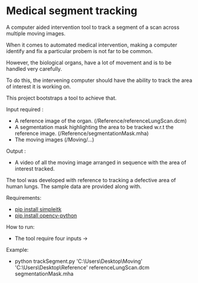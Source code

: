 # Medical segment tracking

A computer aided intervention tool to track a segment of a scan across multiple moving images.

When it comes to automated medical intervention, making a computer identify and fix a particular probem is not far to be common.

However, the biological organs, have a lot of movement and is to be handled very carefully.

To do this, the intervening computer should have the ability to track the area of interest it is working on.

This project bootstraps a tool to achieve that.

Input required :
- A reference image of the organ. (/Reference/referenceLungScan.dcm)
- A segmentation mask highlighting the area to be tracked w.r.t the reference image. (/Reference/segmentationMask.mha)
- The moving images (/Moving/...)

Output :
- A video of all the moving image arranged in sequence with the area of interest tracked.

The tool was developed with reference to tracking a defective area of human lungs.
The sample data are provided along with. 

Requirements:
- [pip install simpleitk](https://pypi.org/project/SimpleITK/)
- [pip install opencv-python](https://pypi.org/project/opencv-python/)

How to run:
- The tool require four inputs -> <PathToMovingFolder> <PathToReferenceFolder> <referenceImageName> <segmentationImageName>

Example:
- python trackSegment.py 'C:\Users\Desktop\Moving' 'C:\Users\Desktop\Reference' referenceLungScan.dcm segmentationMask.mha